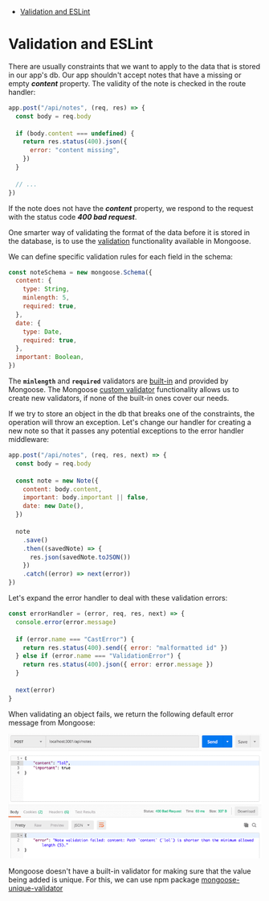 - [Validation and ESLint](#validation-and-eslint)

# Validation and ESLint

There are usually constraints that we want to apply to the data that is stored in our app's db. Our app shouldn't accept notes that have a missing or empty **_content_** property. The validity of the note is checked in the route handler:

```js
app.post("/api/notes", (req, res) => {
  const body = req.body

  if (body.content === undefined) {
    return res.status(400).json({
      error: "content missing",
    })
  }

  // ...
})
```

If the note does not have the **_content_** property, we respond to the request with the status code **_400 bad request_**.

One smarter way of validating the format of the data before it is stored in the database, is to use the [validation](https://mongoosejs.com/docs/validation.html) functionality available in Mongoose.

We can define specific validation rules for each field in the schema:

```js
const noteSchema = new mongoose.Schema({
  content: {
    type: String,
    minlength: 5,
    required: true,
  },
  date: {
    type: Date,
    required: true,
  },
  important: Boolean,
})
```

The **`minlength`** and **`required`** validators are [built-in](https://mongoosejs.com/docs/validation.html#built-in-validators) and provided by Mongoose. The Mongoose [custom validator](https://mongoosejs.com/docs/validation.html#custom-validators) functionality allows us to create new validators, if none of the built-in ones cover our needs.

If we try to store an object in the db that breaks one of the constraints, the operation will throw an exception. Let's change our handler for creating a new note so that it passes any potential exceptions to the error handler middleware:

```js
app.post("/api/notes", (req, res, next) => {
  const body = req.body

  const note = new Note({
    content: body.content,
    important: body.important || false,
    date: new Date(),
  })

  note
    .save()
    .then((savedNote) => {
      res.json(savedNote.toJSON())
    })
    .catch((error) => next(error))
})
```

Let's expand the error handler to deal with these validation errors:

```js
const errorHandler = (error, req, res, next) => {
  console.error(error.message)

  if (error.name === "CastError") {
    return res.status(400).send({ error: "malformatted id" })
  } else if (error.name === "ValidationError") {
    return res.status(400).json({ error: error.message })
  }

  next(error)
}
```

When validating an object fails, we return the following default error message from Mongoose:

![Validation Error](../readme-imgs/validation_error.png)

Mongoose doesn't have a built-in validator for making sure that the value being added is unique. For this, we can use npm package [mongoose-unique-validator](https://github.com/blakehaswell/mongoose-unique-validator#readme)
